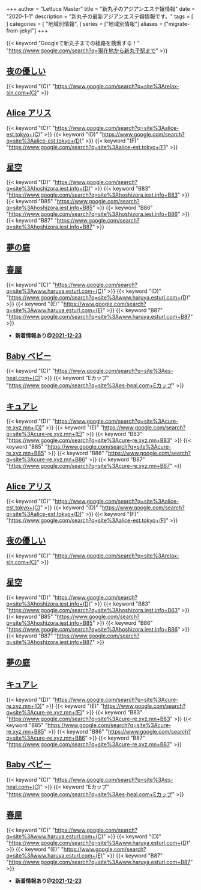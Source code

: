+++
author = "Lettuce Master"
title = "新丸子のアジアンエステ嬢情報"
date = "2020-1-1"
description = "新丸子の最新アジアンエステ嬢情報です。"
tags = [
]
categories = [
    "地域別情報",
]
series = ["地域別情報"]
aliases = ["migrate-from-jekyl"]
+++

{{< keyword "Googleで新丸子までの経路を検索する！" "https://www.google.com/search?q=現在地から新丸子駅まで" >}}

## [夜の優しい](http://relax-sln.com/)
{{< keyword "(C)" "https://www.google.com/search?q=site%3Arelax-sln.com+(C)" >}} 

## [Alice アリス](http://alice-est.tokyo/)
{{< keyword "(C)" "https://www.google.com/search?q=site%3Aalice-est.tokyo+(C)" >}} {{< keyword "(D)" "https://www.google.com/search?q=site%3Aalice-est.tokyo+(D)" >}} {{< keyword "(F)" "https://www.google.com/search?q=site%3Aalice-est.tokyo+(F)" >}} 

## [星空](https://hoshizora.iest.info/)
{{< keyword "(D)" "https://www.google.com/search?q=site%3Ahoshizora.iest.info+(D)" >}} {{< keyword "B83" "https://www.google.com/search?q=site%3Ahoshizora.iest.info+B83" >}} {{< keyword "B85" "https://www.google.com/search?q=site%3Ahoshizora.iest.info+B85" >}} {{< keyword "B86" "https://www.google.com/search?q=site%3Ahoshizora.iest.info+B86" >}} {{< keyword "B87" "https://www.google.com/search?q=site%3Ahoshizora.iest.info+B87" >}} 

## [夢の庭](http://es-come.net/yumeniwa/)


## [春屋](http://www.haruya.esturl.com/)
{{< keyword "(C)" "https://www.google.com/search?q=site%3Awww.haruya.esturl.com+(C)" >}} {{< keyword "(D)" "https://www.google.com/search?q=site%3Awww.haruya.esturl.com+(D)" >}} {{< keyword "(E)" "https://www.google.com/search?q=site%3Awww.haruya.esturl.com+(E)" >}} {{< keyword "B87" "https://www.google.com/search?q=site%3Awww.haruya.esturl.com+B87" >}} 

- **新着情報あり@[2021-12-23](/post/2021-12-23)**
## [Baby ベビー](http://es-heal.com/)
{{< keyword "(C)" "https://www.google.com/search?q=site%3Aes-heal.com+(C)" >}} {{< keyword "Eカップ" "https://www.google.com/search?q=site%3Aes-heal.com+Eカップ" >}} 

## [キュアレ](https://cure-re.xyz.mn/)
{{< keyword "(D)" "https://www.google.com/search?q=site%3Acure-re.xyz.mn+(D)" >}} {{< keyword "(E)" "https://www.google.com/search?q=site%3Acure-re.xyz.mn+(E)" >}} {{< keyword "B83" "https://www.google.com/search?q=site%3Acure-re.xyz.mn+B83" >}} {{< keyword "B85" "https://www.google.com/search?q=site%3Acure-re.xyz.mn+B85" >}} {{< keyword "B86" "https://www.google.com/search?q=site%3Acure-re.xyz.mn+B86" >}} {{< keyword "B87" "https://www.google.com/search?q=site%3Acure-re.xyz.mn+B87" >}} 

## [Alice アリス](http://alice-est.tokyo/)
{{< keyword "(C)" "https://www.google.com/search?q=site%3Aalice-est.tokyo+(C)" >}} {{< keyword "(D)" "https://www.google.com/search?q=site%3Aalice-est.tokyo+(D)" >}} {{< keyword "(F)" "https://www.google.com/search?q=site%3Aalice-est.tokyo+(F)" >}} 

## [夜の優しい](http://relax-sln.com/)
{{< keyword "(C)" "https://www.google.com/search?q=site%3Arelax-sln.com+(C)" >}} 

## [星空](https://hoshizora.iest.info/)
{{< keyword "(D)" "https://www.google.com/search?q=site%3Ahoshizora.iest.info+(D)" >}} {{< keyword "B83" "https://www.google.com/search?q=site%3Ahoshizora.iest.info+B83" >}} {{< keyword "B85" "https://www.google.com/search?q=site%3Ahoshizora.iest.info+B85" >}} {{< keyword "B86" "https://www.google.com/search?q=site%3Ahoshizora.iest.info+B86" >}} {{< keyword "B87" "https://www.google.com/search?q=site%3Ahoshizora.iest.info+B87" >}} 

## [夢の庭](http://es-come.net/yumeniwa/)


## [キュアレ](https://cure-re.xyz.mn/)
{{< keyword "(D)" "https://www.google.com/search?q=site%3Acure-re.xyz.mn+(D)" >}} {{< keyword "(E)" "https://www.google.com/search?q=site%3Acure-re.xyz.mn+(E)" >}} {{< keyword "B83" "https://www.google.com/search?q=site%3Acure-re.xyz.mn+B83" >}} {{< keyword "B85" "https://www.google.com/search?q=site%3Acure-re.xyz.mn+B85" >}} {{< keyword "B86" "https://www.google.com/search?q=site%3Acure-re.xyz.mn+B86" >}} {{< keyword "B87" "https://www.google.com/search?q=site%3Acure-re.xyz.mn+B87" >}} 

## [Baby ベビー](http://es-heal.com/)
{{< keyword "(C)" "https://www.google.com/search?q=site%3Aes-heal.com+(C)" >}} {{< keyword "Eカップ" "https://www.google.com/search?q=site%3Aes-heal.com+Eカップ" >}} 

## [春屋](http://www.haruya.esturl.com/)
{{< keyword "(C)" "https://www.google.com/search?q=site%3Awww.haruya.esturl.com+(C)" >}} {{< keyword "(D)" "https://www.google.com/search?q=site%3Awww.haruya.esturl.com+(D)" >}} {{< keyword "(E)" "https://www.google.com/search?q=site%3Awww.haruya.esturl.com+(E)" >}} {{< keyword "B87" "https://www.google.com/search?q=site%3Awww.haruya.esturl.com+B87" >}} 

- **新着情報あり@[2021-12-23](/post/2021-12-23)**
